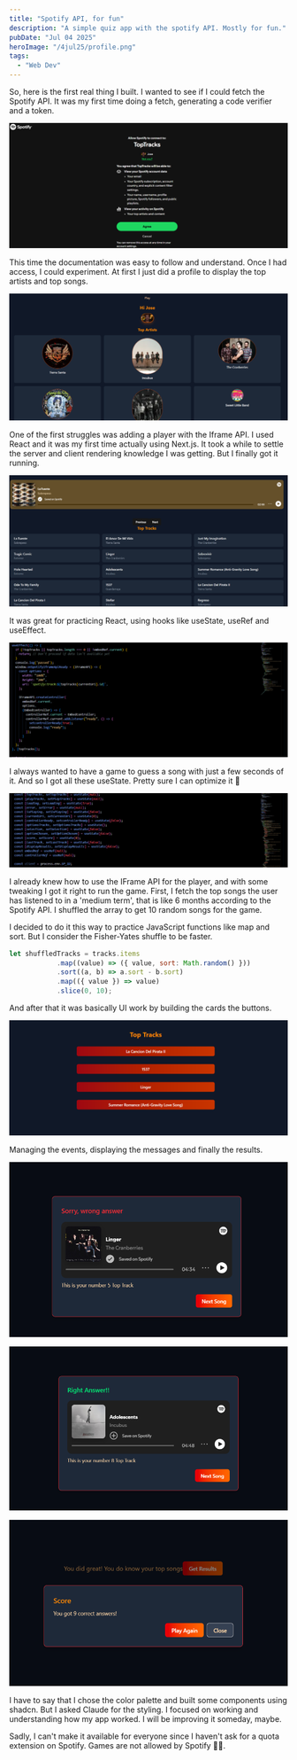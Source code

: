 ```yaml
---
title: "Spotify API, for fun"
description: "A simple quiz app with the spotify API. Mostly for fun."
pubDate: "Jul 04 2025"
heroImage: "/4jul25/profile.png"
tags:
  - "Web Dev"
---
```


So, here is the first real thing I built. I wanted to see if I could fetch the Spotify API. It was my first time doing a fetch, generating a code verifier and a token.

![Login Screen](../../../public/4jul25/login.png)

This time the documentation was easy to follow and understand. Once I had access, I could experiment. At first I just did a profile to display the top artists and top songs.

![Profile](../../../public/4jul25/profile.png)

One of the first struggles was adding a player with the Iframe API. I used React and it was my first time actually using Next.js. It took a while to settle the server and client rendering knowledge I was getting. But I finally got it running.

![Player](../../../public/4jul25/playlist.png)

It was great for practicing React, using hooks like useState, useRef and useEffect.

![iframe](../../../public/4jul25/iframe.png)

I always wanted to have a game to guess a song with just a few seconds of it. And so I got all these useState. Pretty sure I can optimize it 🤣

![useState](../../../public/4jul25/useState.png)

I already knew how to use the IFrame API for the player, and with some tweaking I got it right to run the game. First, I fetch the top songs the user has listened to in a 'medium term', that is like 6 months according to the Spotify API. I shuffled the array to get 10 random songs for the game.

I decided to do it this way to practice JavaScript functions like map and sort. But I consider the Fisher-Yates shuffle to be faster.

```js
let shuffledTracks = tracks.items
            .map((value) => ({ value, sort: Math.random() }))
            .sort((a, b) => a.sort - b.sort)
            .map(({ value }) => value)
            .slice(0, 10);
```
And after that it was basically UI work by building the cards the buttons.

![game options](../../../public/4jul25/gameList.png)

Managing the events, displaying the messages and finally the results.

![Wrong answer](../../../public/4jul25/gameWrong.png)

![Right answer](../../../public/4jul25/gameCorrect.png)

![Results](../../../public/4jul25/gameResults.png)

I have to say that I chose the color palette and built some components using shadcn. But I asked Claude for the styling. I focused on working and understanding how my app worked. I will be improving it someday, maybe.

Sadly, I can't make it available for everyone since I haven't ask for a quota extension on Spotify. Games are not allowed by Spotify 🤷🏽.
